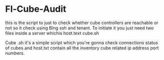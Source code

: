 # Fl-Cube-Audit


this is the script to just to check whether cube controllers are reachable or not so it check using Bing ssh and tenant.
To initiate it you just need two files inside a server whichis 
host.text
cube.sh

Cube .sh it's a simple script which you're gonna check connections status of cubes and host.txt contain all the inventory cube related ip address port numbers. 
